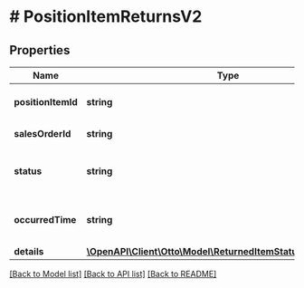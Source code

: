 # # PositionItemReturnsV2

## Properties

Name | Type | Description | Notes
------------ | ------------- | ------------- | -------------
**positionItemId** | **string** | Sales position item ID | [optional]
**salesOrderId** | **string** | Sales order ID | [optional]
**status** | **string** | Current return status of item. | [optional]
**occurredTime** | **string** | Date when the last status was updated. | [optional]
**details** | [**\OpenAPI\Client\Otto\Model\ReturnedItemStatusDataReturnsV2**](ReturnedItemStatusDataReturnsV2.md) |  | [optional]

[[Back to Model list]](../../README.md#models) [[Back to API list]](../../README.md#endpoints) [[Back to README]](../../README.md)
